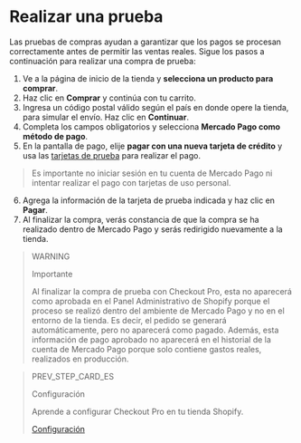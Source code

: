 # Realizar una prueba

Las pruebas de compras ayudan a garantizar que los pagos se procesan correctamente antes de permitir las ventas reales. Sigue los pasos a continuación para realizar una compra de prueba:

1. Ve a la página de inicio de la tienda y **selecciona un producto para comprar**.
2. Haz clic en **Comprar** y continúa con tu carrito.
3. Ingresa un código postal válido según el país en donde opere la tienda, para simular el envío. Haz clic en **Continuar**.
4. Completa los campos obligatorios y selecciona **Mercado Pago como método de pago**.
5. En la pantalla de pago, elije **pagar con una nueva tarjeta de crédito** y usa las [tarjetas de prueba](/developers/es/docs/shopify/test-cards) para realizar el pago. 

> Es importante no iniciar sesión en tu cuenta de Mercado Pago ni intentar realizar el pago con tarjetas de uso personal.

6. Agrega la información de la tarjeta de prueba indicada y haz clic en **Pagar**.
7. Al finalizar la compra, verás constancia de que la compra se ha realizado dentro de Mercado Pago y serás redirigido nuevamente a la tienda.


> WARNING
>
> Importante
>
> Al finalizar la compra de prueba con Checkout Pro, esta no aparecerá como aprobada en el Panel Administrativo de Shopify porque el proceso se realizó dentro del ambiente de Mercado Pago y no en el entorno de la tienda. Es decir, el pedido se generará automáticamente, pero no aparecerá como pagado. Además, esta información de pago aprobado no aparecerá en el historial de la cuenta de Mercado Pago porque solo contiene gastos reales, realizados en producción.


> PREV_STEP_CARD_ES
>
> Configuración
>
> Aprende a configurar Checkout Pro en tu tienda Shopify.
>
> [Configuración](/developers/es/docs/shopify/configuration)